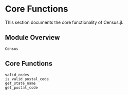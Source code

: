 # Core Functions

This section documents the core functionality of Census.jl.

## Module Overview

```@docs
Census
```

## Core Functions

```@docs
valid_codes
is_valid_postal_code
get_state_name
get_postal_code
```